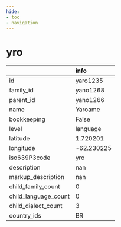 ```yaml
---
hide:
- toc
- navigation
---
```

# yro
|                      | info       |
|:---------------------|:-----------|
| id                   | yaro1235   |
| family_id            | yano1268   |
| parent_id            | yano1266   |
| name                 | Yaroame    |
| bookkeeping          | False      |
| level                | language   |
| latitude             | 1.720201   |
| longitude            | -62.230225 |
| iso639P3code         | yro        |
| description          | nan        |
| markup_description   | nan        |
| child_family_count   | 0          |
| child_language_count | 0          |
| child_dialect_count  | 3          |
| country_ids          | BR         |